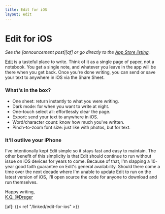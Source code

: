 ```yaml
---
title: Edit for iOS
layout: edit
---
```


# Edit for iOS

*See the [announcement post][af] or go directly to the [App Store listing][edit].*

[Edit][edit] is a tasteful place to write. Think of it as a single page of paper, not a notebook. You get a single note, and whatever you leave in the app will be there when you get back. Once you're done writing, you can send or save your text to anywhere in iOS via the Share Sheet. 

### What's in the box? 

* One sheet: return instantly to what you were writing.
* Dark mode: for when you want to write at night. 
* One-touch select all: effortlessly clear the page.
* Export: send your text to anywhere in iOS. 
* Word/character count: know how much you've written. 
* Pinch-to-zoom font size: just like with photos, but for text.  

### It'll outlive your iPhone

I've intentionally kept Edit simple so it stays fast and easy to maintain. The other benefit of this simplicity is that Edit should continue to run without issue on iOS devices for years to come. Because of that, I'm slapping a 10-year good faith guarantee on Edit's general availability. Should there come a time over the next decade where I'm unable to update Edit to run on the latest version of iOS, I'll open source the code for anyone to download and run themselves.

Happy writing,  
[K.Q. @Dreger](https://twitter.com/dreger)

[edit]: https://itunes.apple.com/us/app/id1231744746
[af]: {{< ref "/linked/edit-for-ios" >}}